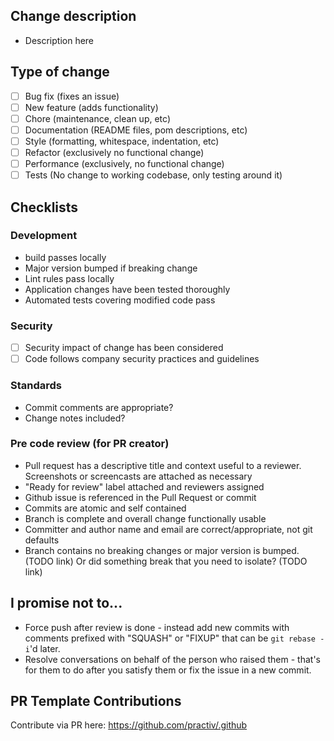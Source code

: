 ## Change description

* Description here

## Type of change
- [ ] Bug fix (fixes an issue)
- [ ] New feature (adds functionality)
- [ ] Chore (maintenance, clean up, etc)
- [ ] Documentation (README files, pom descriptions, etc)
- [ ] Style (formatting, whitespace, indentation, etc)
- [ ] Refactor (exclusively no functional change)
- [ ] Performance (exclusively, no functional change)
- [ ] Tests (No change to working codebase, only testing around it)

## Checklists

### Development

- build passes locally
- Major version bumped if breaking change
- Lint rules pass locally
- Application changes have been tested thoroughly
- Automated tests covering modified code pass

### Security

- [ ] Security impact of change has been considered
- [ ] Code follows company security practices and guidelines

### Standards
- Commit comments are appropriate?
- Change notes included?

### Pre code review (for PR creator)

- Pull request has a descriptive title and context useful to a reviewer. Screenshots or screencasts are attached as necessary
- "Ready for review" label attached and reviewers assigned
- Github issue is referenced in the Pull Request or commit
- Commits are atomic and self contained
- Branch is complete and overall change functionally usable
- Committer and author name and email are correct/appropriate, not git defaults
- Branch contains no breaking changes or major version is bumped. (TODO link) Or did something break that you need to isolate? (TODO link)

## I promise not to...

- Force push after review is done - instead add new commits with comments prefixed with "SQUASH" or "FIXUP" that can be `git rebase -i`'d later.
- Resolve conversations on behalf of the person who raised them - that's for them to do after you satisfy them or fix the issue in a new commit.

## PR Template Contributions

Contribute via PR here: https://github.com/practiv/.github
